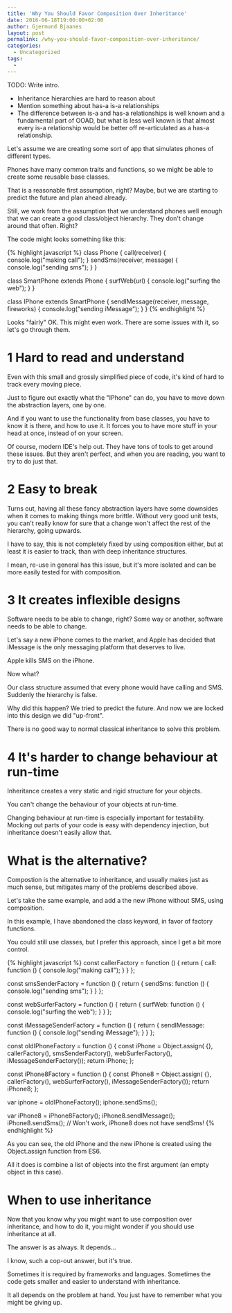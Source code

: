 ```yaml
---
title: 'Why You Should Favor Composition Over Inheritance'
date: 2016-06-18T19:00:00+02:00
author: Gjermund Bjaanes
layout: post
permalink: /why-you-should-favor-composition-over-inheritance/
categories:
  - Uncategorized
tags:
  -
---
```

TODO: Write intro.
* Inheritance hierarchies are hard to reason about 
* Mention something about has-a is-a relationships
* The difference between is-a and has-a relationships is well known and a fundamental part of OOAD, but what is less well known is that almost every is-a relationship would be better off re-articulated as a has-a relationship.


<!--more-->

Let's assume we are creating some sort of app that simulates phones of different types.

Phones have many common traits and functions, so we might be able to create some reusable base classes.

That is a reasonable first assumption, right? 
Maybe, but we are starting to predict the future and plan ahead already.

Still, we work from the assumption that we understand phones well enough that we can create a 
good class/object hierarchy. They don't change around that often. Right?

The code might looks something like this:

{% highlight javascript %}
class Phone {
  call(receiver) {
    console.log("making call");
  }
  sendSms(receiver, message) {
    console.log("sending sms");
  }
}

class SmartPhone extends Phone {
    surfWeb(url) {
        console.log("surfing the web");
    }
}

class IPhone extends SmartPhone {
    sendIMessage(receiver, message, fireworks) {
        console.log("sending iMessage");
    }
}
{% endhighlight %} 

Looks "fairly" OK. This might even work. There are some issues with it, so let's go through them.

# 1 Hard to read and understand

Even with this small and grossly simplified piece of code, 
it's kind of hard to track every moving piece. 

Just to figure out exactly what the "IPhone" can do, 
you have to move down the abstraction layers, one by one.

And if you want to use the functionality from base classes,
you have to know it is there, and how to use it. It forces 
you to have more stuff in your head at once, instead of on 
your screen.

Of course, modern IDE's help out. They have tons of tools to
get around these issues. But they aren't perfect, and
when you are reading, you want to try to do just that.

# 2 Easy to break

Turns out, having all these fancy abstraction layers have some
downsides when it comes to making things more brittle. Without
very good unit tests, you can't really know for sure that a change
won't affect the rest of the hierarchy, going upwards.

I have to say, this is not completely fixed by using composition either,
but at least it is easier to track, than with deep inheritance structures.

I mean, re-use in general has this issue, but it's more isolated and can
be more easily tested for with composition. 

# 3 It creates inflexible designs

Software needs to be able to change, right?
Some way or another, software needs to be able to change.

Let's say a new iPhone comes to the market, and Apple has decided 
that iMessage is the only messaging platform that deserves to live.

Apple kills SMS on the iPhone.

Now what?

Our class structure assumed that every phone would have calling and SMS.
Suddenly the hierarchy is false.

Why did this happen? We tried to predict the future. And now we are locked
into this design we did "up-front".

There is no good way to normal classical inheritance to solve this problem.

# 4 It's harder to change behaviour at run-time

Inheritance creates a very static and rigid structure for your objects.

You can't change the behaviour of your objects at run-time.

Changing behaviour at run-time is especially important for testability.
Mocking out parts of your code is easy with dependency injection, but 
inheritance doesn't easily allow that.


# What is the alternative?

Compostion is the alternative to inheritance, and usually makes just as 
much sense, but mitigates many of the problems described above.

Let's take the same example, and add a the new iPhone without SMS, using composition.

In this example, I have abandoned the class keyword, in favor of factory functions.

You could still use classes, but I prefer this approach, since I get a bit more control.

{% highlight javascript %}
const callerFactory = function () {
    return {
        call: function () {
            console.log("making call");
        }
    }
};

const smsSenderFactory = function () {
    return {
        sendSms: function () {
            console.log("sending sms");
        }
    }
};

const webSurferFactory = function () {
    return {
        surfWeb: function () {
            console.log("surfing the web");
        }
    }
};

const iMessageSenderFactory = function () {
    return {
        sendIMessage: function () {
            console.log("sending iMessage");
        }
    }
};

const oldIPhoneFactory = function () {
    const iPhone = Object.assign(
        {},
        callerFactory(),
        smsSenderFactory(),
        webSurferFactory(),
        iMessageSenderFactory());
    return iPhone;
};

const iPhone8Factory = function () {
    const iPhone8 = Object.assign(
        {},
        callerFactory(),
        webSurferFactory(),
        iMessageSenderFactory());
    return iPhone8;
};

var iphone = oldIPhoneFactory();
iphone.sendSms();

var iPhone8 = iPhone8Factory();
iPhone8.sendIMessage();
iPhone8.sendSms(); // Won't work, iPhone8 does not have sendSms!
{% endhighlight %}

As you can see, the old iPhone and the new iPhone is created
using the Object.assign function from ES6.

All it does is combine a list of objects into the first argument (an empty object in this case).

# When to use inheritance

Now that you know why you might want to use composition over inheritance, and how to do it,
you might wonder if you should use inheritance at all.

The answer is as always. It depends...

I know, such a cop-out answer, but it's true.

Sometimes it is required by frameworks and languages.
Sometimes the code gets smaller and easier to understand with inheritance.

It all depends on the problem at hand. You just have to remember what you might be giving up.